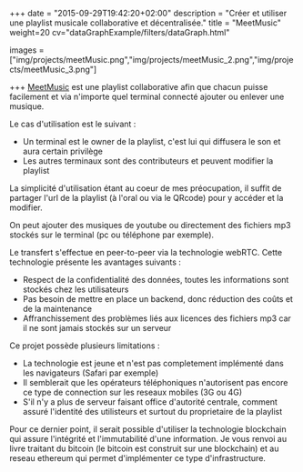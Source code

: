 +++
date = "2015-09-29T19:42:20+02:00"
description = "Créer et utiliser une playlist musicale collaborative et décentralisée."
title = "MeetMusic"
weight=20
cv="dataGraphExample/filters/dataGraph.html"

images = ["img/projects/meetMusic.png","img/projects/meetMusic_2.png","img/projects/meetMusic_3.png"]

+++
[MeetMusic](http://erik-aouizerate.me/meetMusic/) est une playlist collaborative afin que chacun puisse facilement et via n'importe quel terminal connecté ajouter ou enlever une musique.

Le cas d'utilisation est le suivant :

- Un terminal est le owner de la playlist, c'est lui qui diffusera le son et aura certain privilège
- Les autres terminaux sont des contributeurs et peuvent modifier la playlist

La simplicité d'utilisation étant au coeur de mes préocupation, il suffit de partager l'url de la playlist (à l'oral ou via le QRcode) pour y accéder et la modifier.

On peut ajouter des musiques de youtube ou directement des fichiers mp3 stockés sur le terminal (pc ou téléphone par exemple).

Le transfert s'effectue en peer-to-peer via la technologie webRTC.
Cette technologie présente les avantages suivants :

- Respect de la confidentialité des données, toutes les informations sont stockés chez les utilisateurs
- Pas besoin de mettre en place un backend, donc réduction des coûts et de la maintenance  
- Affranchissement des problèmes liés aux licences des fichiers mp3 car il ne sont jamais stockés sur un serveur

Ce projet possède plusieurs limitations :

- La technologie est jeune et n'est pas completement implémenté dans les navigateurs (Safari par exemple)
- Il semblerait que les opérateurs téléphoniques n'autorisent pas encore ce type de connection sur les reseaux mobiles (3G ou 4G)
- S'il n'y a plus de serveur faisant office d'autorité centrale, comment assuré l'identité des utilisteurs et surtout du proprietaire de la playlist

Pour ce dernier point, il serait possible d'utiliser la technologie blockchain qui assure l'intégrité et l'immutabilité d'une information. Je vous renvoi au livre traitant du bitcoin (le bitcoin est construit sur une blockchain) et au reseau ethereum qui permet d'implémenter ce type d'infrastructure.
